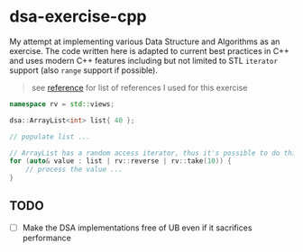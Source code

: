 # dsa-exercise-cpp

My attempt at implementing various Data Structure and Algorithms as an exercise. The code written here is adapted to current best practices in C++ and uses modern C++ features including but not limited to STL `iterator` support (also `range` support if possible).

> see [reference](./reference) for list of references I used for this exercise

```cpp
namespace rv = std::views;

dsa::ArrayList<int> list{ 40 };

// populate list ...

// ArrayList has a random access iterator, thus it's possible to do this
for (auto& value : list | rv::reverse | rv::take(10)) {
    // process the value ...
}
```

## TODO

- [ ] Make the DSA implementations free of UB even if it sacrifices performance
